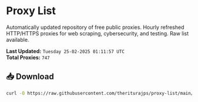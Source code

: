 # Proxy List

Automatically updated repository of free public proxies. Hourly refreshed HTTP/HTTPS proxies for web scraping, cybersecurity, and testing. Raw list available.

**Last Updated:** `Tuesday 25-02-2025 01:11:57 UTC`  
**Total Proxies:** `747`

## 📥 Download
```bash
curl -O https://raw.githubusercontent.com/theriturajps/proxy-list/main/proxies.txt
